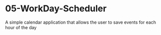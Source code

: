# 05-WorkDay-Scheduler
A simple calendar application that allows the user to save events for each hour of the day
